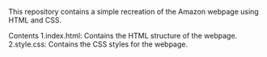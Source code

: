 This repository contains a simple recreation of the Amazon webpage using HTML and CSS.

Contents
1.index.html: Contains the HTML structure of the webpage.
2.style.css: Contains the CSS styles for the webpage.
